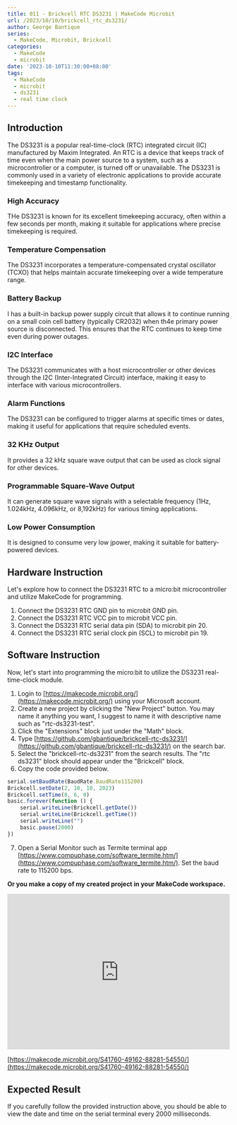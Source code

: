 ```yaml
---
title: 011 - Brickcell RTC DS3231 | MakeCode Microbit
url: /2023/10/10/brickcell_rtc_ds3231/
author: George Bantique
series:
  - MakeCode, Microbit, Brickcell
categories:
  - MakeCode
  - microbit
date: '2023-10-10T11:30:00+08:00'
tags:
  - MakeCode
  - microbit
  - ds3231
  - real time clock
---
```



## **Introduction**

The DS3231 is a popular real-time-clock (RTC) integrated circuit (IC) manufactured by Maxim Integrated. An RTC is a device that keeps track of time even when the main power source to a system, such as a microcontroller or a computer, is turned off or unavailable. The DS3231 is commonly used in a variety of electronic applications to provide accurate timekeeping and timestamp functionality.

### **High Accuracy**

THe DS3231 is known for its excellent timekeeping accuracy, often within a few seconds per month, making it suitable for applications where precise timekeeping is required.

### **Temperature Compensation**

The DS3231 incorporates a temperature-compensated crystal oscillator (TCXO) that helps maintain accurate timekeeping over a wide temperature range.

### **Battery Backup**

I has a built-in backup power supply circuit that allows it to continue running on a small coin cell battery (typically CR2032) when th4e primary power source is disconnected. This ensures that the RTC continues to keep time even during power outages.

### **I2C Interface**

The DS3231 communicates with a host microcontroller or other devices through the I2C (Inter-Integrated Circuit) interface, making it easy to interface with various microcontrollers.

### **Alarm Functions**

The DS3231 can be configured to trigger alarms at specific times or dates, making it useful for applications that require  scheduled events.

### **32 KHz Output**

It provides a 32 kHz square wave output that can be used as clock signal for other devices.

### **Programmable Square-Wave Output**

It can generate square wave signals with a selectable frequency (1Hz, 1.024kHz, 4.096kHz, or 8,192kHz) for various timing applications.

### **Low Power Consumption**

It is designed to consume very low jpower, making it suitable for battery-powered devices.


## **Hardware Instruction**

Let's explore how to connect the DS3231 RTC to a micro:bit microcontroller and utilize MakeCode for programming.

1. Connect the DS3231 RTC GND pin to microbit GND pin.
2. Connect the DS3231 RTC VCC pin to microbit VCC pin.
3. Connect the DS3231 RTC serial data pin (SDA) to microbit pin 20.
4. Connect the DS3231 RTC serial clock pin (SCL) to microbit pin 19.

## **Software Instruction**

Now, let's start into programming the micro:bit to utilize the DS3231 real-time-clock module.

1. Login to [https://makecode.microbit.org/](https://makecode.microbit.org/) using your Microsoft account.
2. Create a new project by clicking the "New Project" button. You may name it anything you want, I suggest to name it with descriptive name such as "rtc-ds3231-test".
3. Click the "Extensions" block just under the "Math" block.
4. Type [https://github.com/gbantique/brickcell-rtc-ds3231/](https://github.com/gbantique/brickcell-rtc-ds3231/) on the search bar.
5. Select the "brickcell-rtc-ds3231" from the search results. The "rtc ds3231" block should appear under the "Brickcell" block.
6. Copy the code provided below.

```ts
serial.setBaudRate(BaudRate.BaudRate115200)
Brickcell.setDate(2, 10, 10, 2023)
Brickcell.setTime(8, 6, 0)
basic.forever(function () {
    serial.writeLine(Brickcell.getDate())
    serial.writeLine(Brickcell.getTime())
    serial.writeLine("")
    basic.pause(2000)
})
```
7. Open a Serial Monitor such as Termite terminal app [https://www.compuphase.com/software_termite.htm/](https://www.compuphase.com/software_termite.htm/). Set the baud rate to 115200 bps.

**Or you make a copy of my created project in your MakeCode workspace.**

<div style="position:relative;height:0;padding-bottom:70%;overflow:hidden;"><iframe style="position:absolute;top:0;left:0;width:100%;height:100%;" src="https://makecode.microbit.org/#pub:S41760-49162-88281-54550" frameborder="0" sandbox="allow-popups allow-forms allow-scripts allow-same-origin"></iframe></div>

[https://makecode.microbit.org/S41760-49162-88281-54550/](https://makecode.microbit.org/S41760-49162-88281-54550/)

## **Expected Result**

If you carefully follow the provided instruction above, you should be able to view the date and time on the serial terminal every 2000 milliseconds.

